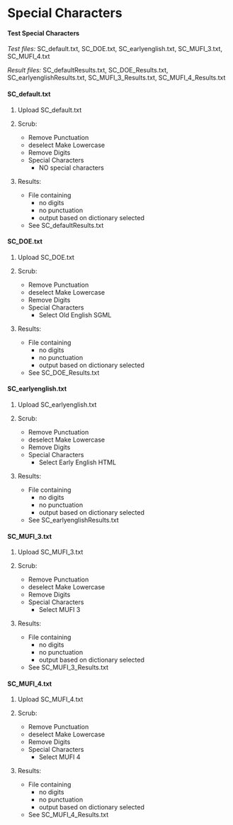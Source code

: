 # Special Characters

#### Test Special Characters

*Test files:* SC_default.txt, SC_DOE.txt, SC_earlyenglish.txt, SC_MUFI_3.txt,
SC_MUFI_4.txt

*Result files:* SC_defaultResults.txt, SC_DOE_Results.txt,
SC_earlyenglishResults.txt, SC_MUFI_3_Results.txt, SC_MUFI_4_Results.txt

#### SC_default.txt

1. Upload SC_default.txt

2. Scrub: 
    - Remove  Punctuation
    - deselect Make Lowercase
    - Remove Digits
    - Special Characters
        * NO special characters
        
3. Results:
    - File containing
        * no digits
        * no punctuation
        * output based on dictionary selected
    - See SC_defaultResults.txt

#### SC_DOE.txt

1. Upload SC_DOE.txt

2. Scrub: 
    - Remove  Punctuation
    - deselect Make Lowercase
    - Remove Digits
    - Special Characters
        * Select Old English SGML
        
3. Results:
    - File containing
        * no digits
        * no punctuation
        * output based on dictionary selected
    - See SC_DOE_Results.txt
    
#### SC_earlyenglish.txt

1. Upload SC_earlyenglish.txt

2. Scrub: 
    - Remove  Punctuation
    - deselect Make Lowercase
    - Remove Digits
    - Special Characters
        * Select Early English HTML
        
3. Results:
    - File containing
        * no digits
        * no punctuation
        * output based on dictionary selected
    - See SC_earlyenglishResults.txt
    
#### SC_MUFI_3.txt

1. Upload SC_MUFI_3.txt

2. Scrub: 
    - Remove  Punctuation
    - deselect Make Lowercase
    - Remove Digits
    - Special Characters
        * Select MUFI 3
        
3. Results:
    - File containing
        * no digits
        * no punctuation
        * output based on dictionary selected
    - See SC_MUFI_3_Results.txt

#### SC_MUFI_4.txt

1. Upload SC_MUFI_4.txt

2. Scrub: 
    - Remove  Punctuation
    - deselect Make Lowercase
    - Remove Digits
    - Special Characters
        * Select MUFI 4
        
3. Results:
    - File containing
        * no digits
        * no punctuation
        * output based on dictionary selected
    - See SC_MUFI_4_Results.txt
